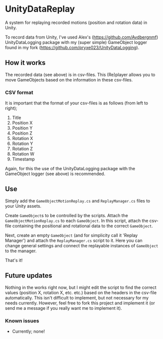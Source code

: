 # UnityDataReplay
A system for replaying recorded motions (position and rotation data) in Unity.

To record data from Unity, I've used Alex's (https://github.com/Avdbergnmf) UnityDataLogging package with my (super simple) GameObject logger found in my fork (https://github.com/pryxe023/UnityDataLogging).

## How it works
The recorded data (see above) is in csv-files. This (Re)player allows you to move GameObjects based on the information in these csv-files.

### CSV format
It is important that the format of your csv-files is as follows (from left to right);

1. Title
1. Position X
1. Position Y
1. Position Z
1. Rotation X
1. Rotation Y
1. Rotation Z
1. Rotation W
1. Timestamp

Again, for this the use of the UnityDataLogging package with the GameObject logger (see above) is recommended.

## Use

Simply add the `GameObjectMotionReplay.cs` and `ReplayManager.cs` files to your Unity assets.

Create `GameObject`s to be controlled by the scripts. Attach the `GameObjectMotionReplay.cs` to each `GameObject`.
In this script, attach the csv-file containing the positional and rotational data to the correct `GameObject`.

Next, create an empty `GameObject` (and for simplicity call it 'Replay Manager') and attach the `ReplayManager.cs` script to it.
Here you can change general settings and connect the replayable instances of `GameObject` to the manager.

That's it!

## Future updates

Nothing in the works right now, but I might edit the script to find the correct values (position X, rotation X, etc. etc.) based on the headers in the csv-file automatically. This isn't difficult to implement, but not necessary for my needs currently. However, feel free to fork this project and implement it (or send me a message if you really want me to implement it).

### Known issues

* Currently; none!
